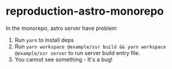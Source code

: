 # reproduction-astro-monorepo
In the monorepo, astro server have problem

1. Run `yarn` to install deps
2. Run `yarn workspace @example/ssr build && yarn workspace @example/ssr server` to run server build entry file.
3. You cannot see something - It's a bug!
